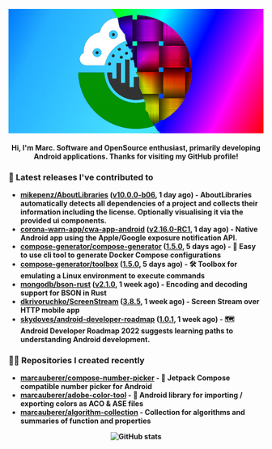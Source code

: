 <p align="center">
	<img src="https://raw.githubusercontent.com/marcauberer/marcauberer/master/images/frontpage-image.jpg">
	<br><br>
	<b>Hi, I'm Marc. Software and OpenSource enthusiast, primarily developing Android applications. Thanks for visiting my GitHub profile!
</p>

### 🚀 Latest releases I've contributed to


- [mikepenz/AboutLibraries](https://github.com/mikepenz/AboutLibraries) ([v10.0.0-b06](https://github.com/mikepenz/AboutLibraries/releases/tag/v10.0.0-b06), 1 day ago) - AboutLibraries automatically detects all dependencies of a project and collects their information including the license. Optionally visualising it via the provided ui components.
- [corona-warn-app/cwa-app-android](https://github.com/corona-warn-app/cwa-app-android) ([v2.16.0-RC1](https://github.com/corona-warn-app/cwa-app-android/releases/tag/v2.16.0-RC1), 1 day ago) - Native Android app using the Apple/Google exposure notification API.
- [compose-generator/compose-generator](https://github.com/compose-generator/compose-generator) ([1.5.0](https://github.com/compose-generator/compose-generator/releases/tag/1.5.0), 5 days ago) - 🐳 Easy to use cli tool to generate Docker Compose configurations
- [compose-generator/toolbox](https://github.com/compose-generator/toolbox) ([1.5.0](https://github.com/compose-generator/toolbox/releases/tag/1.5.0), 5 days ago) - 🛠️ Toolbox for emulating a Linux environment to execute commands
- [mongodb/bson-rust](https://github.com/mongodb/bson-rust) ([v2.1.0](https://github.com/mongodb/bson-rust/releases/tag/v2.1.0), 1 week ago) - Encoding and decoding support for BSON in Rust
- [dkrivoruchko/ScreenStream](https://github.com/dkrivoruchko/ScreenStream) ([3.8.5](https://github.com/dkrivoruchko/ScreenStream/releases/tag/3.8.5), 1 week ago) - Screen Stream over HTTP mobile app
- [skydoves/android-developer-roadmap](https://github.com/skydoves/android-developer-roadmap) ([1.0.1](https://github.com/skydoves/android-developer-roadmap/releases/tag/1.0.1), 1 week ago) - 🗺 Android Developer Roadmap 2022 suggests learning paths to understanding Android development.

### 👨‍💻 Repositories I created recently
- [marcauberer/compose-number-picker](https://github.com/marcauberer/compose-number-picker) - 🔢 Jetpack Compose compatible number picker for Android
- [marcauberer/adobe-color-tool](https://github.com/marcauberer/adobe-color-tool) - 🎨 Android library for importing / exporting colors as ACO &amp; ASE files
- [marcauberer/algorithm-collection](https://github.com/marcauberer/algorithm-collection) - Collection for algorithms and summaries of function and properties

<p align="center">
	<img src="https://github-readme-stats.vercel.app/api?username=marcauberer&show_icons=true&theme=dark" alt="GitHub stats">
</p>

